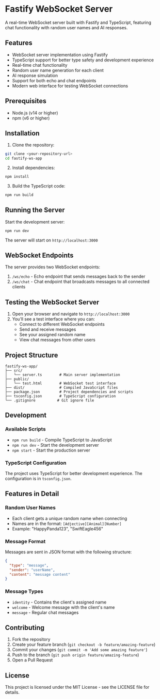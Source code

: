  # Fastify WebSocket Server

A real-time WebSocket server built with Fastify and TypeScript, featuring chat functionality with random user names and AI responses.

## Features

- WebSocket server implementation using Fastify
- TypeScript support for better type safety and development experience
- Real-time chat functionality
- Random user name generation for each client
- AI response simulation
- Support for both echo and chat endpoints
- Modern web interface for testing WebSocket connections

## Prerequisites

- Node.js (v14 or higher)
- npm (v6 or higher)

## Installation

1. Clone the repository:
```bash
git clone <your-repository-url>
cd fastify-ws-app
```

2. Install dependencies:
```bash
npm install
```

3. Build the TypeScript code:
```bash
npm run build
```

## Running the Server

Start the development server:
```bash
npm run dev
```

The server will start on `http://localhost:3000`

## WebSocket Endpoints

The server provides two WebSocket endpoints:

1. `/ws/echo` - Echo endpoint that sends messages back to the sender
2. `/ws/chat` - Chat endpoint that broadcasts messages to all connected clients

## Testing the WebSocket Server

1. Open your browser and navigate to `http://localhost:3000`
2. You'll see a test interface where you can:
   - Connect to different WebSocket endpoints
   - Send and receive messages
   - See your assigned random name
   - View chat messages from other users

## Project Structure

```
fastify-ws-app/
├── src/
│   └── server.ts        # Main server implementation
├── public/
│   └── test.html        # WebSocket test interface
├── dist/                # Compiled JavaScript files
├── package.json         # Project dependencies and scripts
├── tsconfig.json        # TypeScript configuration
└── .gitignore          # Git ignore file
```

## Development

### Available Scripts

- `npm run build` - Compile TypeScript to JavaScript
- `npm run dev` - Start the development server
- `npm start` - Start the production server

### TypeScript Configuration

The project uses TypeScript for better development experience. The configuration is in `tsconfig.json`.

## Features in Detail

### Random User Names
- Each client gets a unique random name when connecting
- Names are in the format: `[Adjective][Animal][Number]`
- Example: "HappyPanda123", "SwiftEagle456"

### Message Format
Messages are sent in JSON format with the following structure:
```json
{
  "type": "message",
  "sender": "userName",
  "content": "message content"
}
```

### Message Types
- `identity` - Contains the client's assigned name
- `welcome` - Welcome message with the client's name
- `message` - Regular chat messages

## Contributing

1. Fork the repository
2. Create your feature branch (`git checkout -b feature/amazing-feature`)
3. Commit your changes (`git commit -m 'Add some amazing feature'`)
4. Push to the branch (`git push origin feature/amazing-feature`)
5. Open a Pull Request

## License

This project is licensed under the MIT License - see the LICENSE file for details.